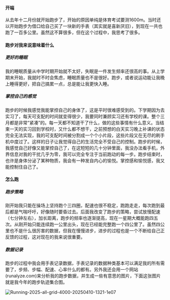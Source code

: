 #### 开端

从去年十二月份就开始跑步了，开始的原因单纯是体育考试要测1600m。当时还以开始跑步为借口给自己买了一块新的手表（其实就是喜新厌旧），到现在一共也跑了一百多公里。虽然这不算很多，但在这个过程中，我思考了很多。



#### 跑步对我来说意味着什么

##### 更好的睡眠

我的睡眠质量从中学时期开始就不太好，失眠是一件发生频率还很高的事。从上学期末开始，我就时不时会焦虑，睡眠质量也不是很好。跑步，或者说运动能让我晚上睡得更好，把自己搞累一点，总是能让我更快入睡。

##### 掌控自己的感觉

跑步的时候我感觉我能掌控自己的身体了，这是平时很难感受到的。下学期因为去实习了，每天可支配的时间就变得很少，我要同时兼顾实习还有学校的课。整个三月都是非常“紧凑”的。每一天都不知道干了什么，做的这些事情有什么意义。当结束一天的实习回到学校时，又什么都不想干，之前预想的白天实习晚上补课的状态完全无法实现，我的可支配时间被分割成一个个小片段，这些片段又在无尽的刷手机中度过了。这样的日子让我觉得自己的生活完全不受自己的控制。跑步的时候，我感觉自己好像又能掌控自己了，在这短短的几十分钟里面，我没办法看手机，外界信息对我的干扰几乎为零，我可以完全专注于当前跑动的每一步。跑步结束时，也许是身体分泌了某种物质，我会有一种发自内心的愉悦。掌控感和愉悦感，我又能控制住自己了。



#### 怎么跑

##### 跑步策略

刚开始我只能在操场上坚持跑个三四圈，配速也很不稳定，跑跑走走，每次跑到最后都是气喘吁吁，好像随时要昏过去。后面我改变了跑步的策略，尝试放慢配速（七分钟左右），加长距离，跑步的频率也逐渐提高，现在一星期大概能跑四五次。从刚开始只能连续跑一公里出头，现在已经能完整跑一个四公里了。虽然四公里也不是什么很厉害的数据，但我在慢慢进步，进步的过程也是一个不断给自己正反馈的过程，这对现在的我来说很重要。

##### 数据记录

跑步的过程中我会用手表记录数据，手表记录的数据种类基本可以满足我的所有需要了，步频、步幅、配速、心率什么的都有。另外我还会用一个网站(runalyze.com)来分析我的跑步数据，并生成一些有意思的图片，下面这张图片就是我今年的跑步轨迹集合图。

![Running-2025-all-grid-4000-20250410-1321-1e07](http://image.slugyao.top/run/Running-2025-all-grid-4000-20250410-1321-1e07.png)
